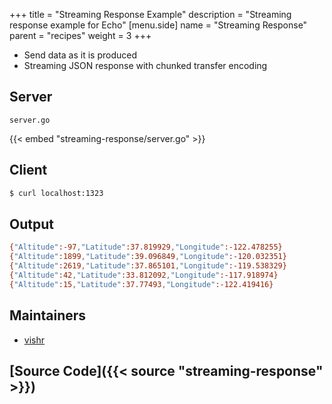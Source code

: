 +++
title = "Streaming Response Example"
description = "Streaming response example for Echo"
[menu.side]
  name = "Streaming Response"
  parent = "recipes"
  weight = 3
+++

- Send data as it is produced
- Streaming JSON response with chunked transfer encoding

## Server

`server.go`

{{< embed "streaming-response/server.go" >}}

## Client

```sh
$ curl localhost:1323
```

## Output

```sh
{"Altitude":-97,"Latitude":37.819929,"Longitude":-122.478255}
{"Altitude":1899,"Latitude":39.096849,"Longitude":-120.032351}
{"Altitude":2619,"Latitude":37.865101,"Longitude":-119.538329}
{"Altitude":42,"Latitude":33.812092,"Longitude":-117.918974}
{"Altitude":15,"Latitude":37.77493,"Longitude":-122.419416}
```

## Maintainers

- [vishr](https://github.com/vishr)

## [Source Code]({{< source "streaming-response" >}})

